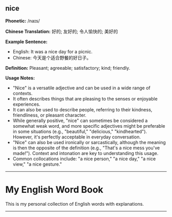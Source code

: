 ## nice

**Phonetic:** /naɪs/

**Chinese Translation:** 好的; 友好的; 令人愉快的; 美好的

**Example Sentence:**
- English: It was a nice day for a picnic.
- Chinese: 今天是个适合野餐的好日子。

**Definition:** Pleasant; agreeable; satisfactory; kind; friendly.

**Usage Notes:**

*   "Nice" is a versatile adjective and can be used in a wide range of contexts.
*   It often describes things that are pleasing to the senses or enjoyable experiences.
*   It can also be used to describe people, referring to their kindness, friendliness, or pleasant character.
*   While generally positive, "nice" can sometimes be considered a somewhat weak word, and more specific adjectives might be preferable in some situations (e.g., "beautiful," "delicious," "kindhearted"). However, it's perfectly acceptable in everyday conversation.
*   "Nice" can also be used ironically or sarcastically, although the meaning is then the opposite of the definition (e.g., "That's a nice mess you've made!"). Context and intonation are key to understanding this usage.
*   Common collocations include: "a nice person," "a nice day," "a nice view," "a nice gesture."


---

# My English Word Book

This is my personal collection of English words with explanations.

--- 